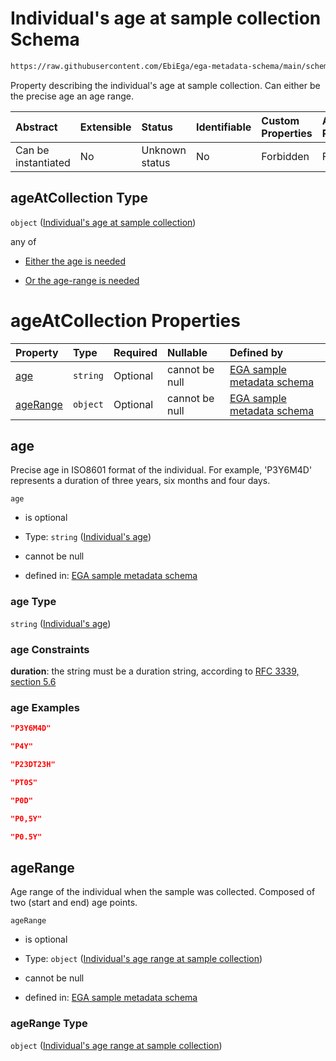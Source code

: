 # Individual's age at sample collection Schema

```txt
https://raw.githubusercontent.com/EbiEga/ega-metadata-schema/main/schemas/EGA.sample.json#/properties/sampleCollection/properties/ageAtCollection
```

Property describing the individual's age at sample collection. Can either be the precise age an age range.

| Abstract            | Extensible | Status         | Identifiable | Custom Properties | Additional Properties | Access Restrictions | Defined In                                                                   |
| :------------------ | :--------- | :------------- | :----------- | :---------------- | :-------------------- | :------------------ | :--------------------------------------------------------------------------- |
| Can be instantiated | No         | Unknown status | No           | Forbidden         | Forbidden             | none                | [EGA.sample.json\*](../../../schemas/EGA.sample.json "open original schema") |

## ageAtCollection Type

`object` ([Individual's age at sample collection](ega-10-properties-sample-collection-descriptor-properties-individuals-age-at-sample-collection.md))

any of

* [Either the age is needed](ega-10-properties-sample-collection-descriptor-properties-individuals-age-at-sample-collection-anyof-either-the-age-is-needed.md "check type definition")

* [Or the age-range is needed](ega-10-properties-sample-collection-descriptor-properties-individuals-age-at-sample-collection-anyof-or-the-age-range-is-needed.md "check type definition")

# ageAtCollection Properties

| Property              | Type     | Required | Nullable       | Defined by                                                                                                                                                                                                                                                                                                                                                    |
| :-------------------- | :------- | :------- | :------------- | :------------------------------------------------------------------------------------------------------------------------------------------------------------------------------------------------------------------------------------------------------------------------------------------------------------------------------------------------------------ |
| [age](#age)           | `string` | Optional | cannot be null | [EGA sample metadata schema](ega-4-defs-individuals-age.md "https://raw.githubusercontent.com/EbiEga/ega-metadata-schema/main/schemas/EGA.sample.json#/properties/sampleCollection/properties/ageAtCollection/properties/age")                                                                                                                                |
| [ageRange](#agerange) | `object` | Optional | cannot be null | [EGA sample metadata schema](ega-10-properties-sample-collection-descriptor-properties-individuals-age-at-sample-collection-properties-individuals-age-range-at-sample-collection.md "https://raw.githubusercontent.com/EbiEga/ega-metadata-schema/main/schemas/EGA.sample.json#/properties/sampleCollection/properties/ageAtCollection/properties/ageRange") |

## age

Precise age in ISO8601 format of the individual. For example, 'P3Y6M4D' represents a duration of three years, six months and four days.

`age`

* is optional

* Type: `string` ([Individual's age](ega-4-defs-individuals-age.md))

* cannot be null

* defined in: [EGA sample metadata schema](ega-4-defs-individuals-age.md "https://raw.githubusercontent.com/EbiEga/ega-metadata-schema/main/schemas/EGA.sample.json#/properties/sampleCollection/properties/ageAtCollection/properties/age")

### age Type

`string` ([Individual's age](ega-4-defs-individuals-age.md))

### age Constraints

**duration**: the string must be a duration string, according to [RFC 3339, section 5.6](https://tools.ietf.org/html/rfc3339 "check the specification")

### age Examples

```json
"P3Y6M4D"
```

```json
"P4Y"
```

```json
"P23DT23H"
```

```json
"PT0S"
```

```json
"P0D"
```

```json
"P0,5Y"
```

```json
"P0.5Y"
```

## ageRange

Age range of the individual when the sample was collected. Composed of two (start and end) age points.

`ageRange`

* is optional

* Type: `object` ([Individual's age range at sample collection](ega-10-properties-sample-collection-descriptor-properties-individuals-age-at-sample-collection-properties-individuals-age-range-at-sample-collection.md))

* cannot be null

* defined in: [EGA sample metadata schema](ega-10-properties-sample-collection-descriptor-properties-individuals-age-at-sample-collection-properties-individuals-age-range-at-sample-collection.md "https://raw.githubusercontent.com/EbiEga/ega-metadata-schema/main/schemas/EGA.sample.json#/properties/sampleCollection/properties/ageAtCollection/properties/ageRange")

### ageRange Type

`object` ([Individual's age range at sample collection](ega-10-properties-sample-collection-descriptor-properties-individuals-age-at-sample-collection-properties-individuals-age-range-at-sample-collection.md))
